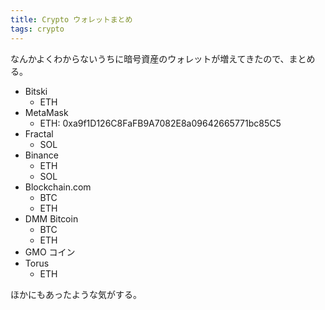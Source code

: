 ```yaml
---
title: Crypto ウォレットまとめ
tags: crypto
---
```

なんかよくわからないうちに暗号資産のウォレットが増えてきたので、まとめる。

- Bitski
  - ETH
- MetaMask
  - ETH: 0xa9f1D126C8FaFB9A7082E8a09642665771bc85C5
- Fractal
  - SOL
- Binance
  - ETH
  - SOL
- Blockchain.com
  - BTC
  - ETH
- DMM Bitcoin
  - BTC
  - ETH
- GMO コイン
- Torus
  - ETH

ほかにもあったような気がする。
 
